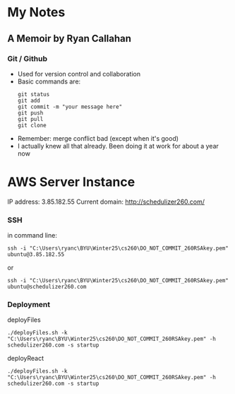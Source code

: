 # My Notes
## A Memoir by Ryan Callahan

### Git / Github
- Used for version control and collaboration
- Basic commands are:
  ```
  git status
  git add
  git commit -m "your message here"
  git push
  git pull
  git clone
  ```
- Remember: merge conflict bad (except when it's good)
- I actually knew all that already. Been doing it at work for about a year now

# AWS Server Instance
IP address: 3.85.182.55
Current domain: http://schedulizer260.com/

### SSH
in command line:
```
ssh -i "C:\Users\ryanc\BYU\Winter25\cs260\DO_NOT_COMMIT_260RSAkey.pem" ubuntu@3.85.182.55
```
or 
```
ssh -i "C:\Users\ryanc\BYU\Winter25\cs260\DO_NOT_COMMIT_260RSAkey.pem" ubuntu@schedulizer260.com
```

### Deployment

deployFiles
```
./deployFiles.sh -k "C:\Users\ryanc\BYU\Winter25\cs260\DO_NOT_COMMIT_260RSAkey.pem" -h schedulizer260.com -s startup
```

deployReact
```
./deployFiles.sh -k "C:\Users\ryanc\BYU\Winter25\cs260\DO_NOT_COMMIT_260RSAkey.pem" -h schedulizer260.com -s startup
```
